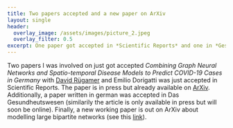 ```yaml
---
title: Two papers accepted and a new paper on ArXiv
layout: single
header:
  overlay_image: /assets/images/picture_2.jpeg
  overlay_filter: 0.5
excerpt: One paper got accepted in *Scientific Reports* and one in *Gesundheitswesen*
---
```


Two papers I was involved on just got accepted *Combining Graph Neural Networks and Spatio-temporal Disease Models to Predict COVID-19 Cases in Germany* with [David Rügamer](https://davidruegamer.github.io/) and Emilio Dorigatti was just accepted in Scientific Reports. The paper is in press but already available on [ArXiv](https://arxiv.org/abs/2101.00661).  Additionally, a paper written in german was accepted in Das Gesundheutswesen (similarily the article is only available in press but will soon be online). Finally, a new working paper is out on ArXiv about modelling large bipartite networks (see this [link](https://arxiv.org/abs/2201.09744)). 
